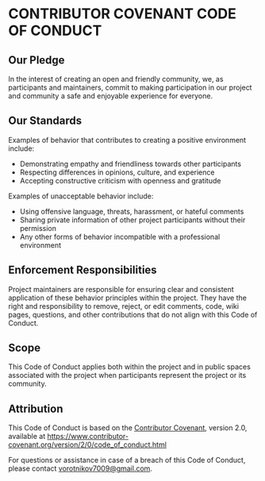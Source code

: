 # CONTRIBUTOR COVENANT CODE OF CONDUCT

## Our Pledge

In the interest of creating an open and friendly community, we, as participants and maintainers, commit to making participation in our project and community a safe and enjoyable experience for everyone.

## Our Standards

Examples of behavior that contributes to creating a positive environment include:

- Demonstrating empathy and friendliness towards other participants
- Respecting differences in opinions, culture, and experience
- Accepting constructive criticism with openness and gratitude

Examples of unacceptable behavior include:

- Using offensive language, threats, harassment, or hateful comments
- Sharing private information of other project participants without their permission
- Any other forms of behavior incompatible with a professional environment

## Enforcement Responsibilities

Project maintainers are responsible for ensuring clear and consistent application of these behavior principles within the project. They have the right and responsibility to remove, reject, or edit comments, code, wiki pages, questions, and other contributions that do not align with this Code of Conduct.

## Scope

This Code of Conduct applies both within the project and in public spaces associated with the project when participants represent the project or its community.

## Attribution

This Code of Conduct is based on the [Contributor Covenant](https://www.contributor-covenant.org), version 2.0, available at https://www.contributor-covenant.org/version/2/0/code_of_conduct.html

For questions or assistance in case of a breach of this Code of Conduct, please contact [vorotnikov7009@gmail.com]().
